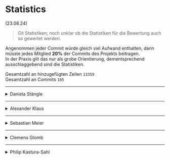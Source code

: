 # Statistics
(23.08.24)
> Git Statistiken; noch unklar ob die Statistiken für die Bewertung auch so gewertet werden.

Angenommen jeder Commit würde gleich viel Aufwand enthalten, dann müsste jedes Mitglied **20%** der Commits des Projekts beitragen. \
In der Praxis gilt das nur als grobe Orientierung, dementsprechend ausschlaggebend sind die Statistiken.

Gesamtzahl an hinzugefügten Zeilen `13359` \
Gesamtzahl an Commits `185`

---

<details>
  <summary>Daniela Stängle</summary>

  \# lines added: `892` \
  \# commits: `19` \
  % lines: `6.68%` \
  % commits: `10.27%`
</details>

---

<details>
  <summary>Alexander Klaus</summary>

  \# lines added: `1881` \
  \# commits: `36` \
  % lines: `14.08%` \
  % commits: `19.46%`
</details>

---

<details>
  <summary>Sebastian Meier</summary>

  \# lines added: `2572` \
  \# commits: `24` \
  % lines: `19.25%` \
  % commits: `12.97%`
</details>

---

<details>
  <summary>Clemens Glomb</summary>

  \# lines added: `1304` \
  \# commits: `16` \
  % lines: `9.76%` \
  % commits: `8.65%`
</details>

---

<details>
  <summary>Philip Kastura-Sahl</summary>

  \# lines added: `6317` \
  \# commits: `78` \
  % lines: `47.29%` \
  % commits: `42.16%`
</details>
